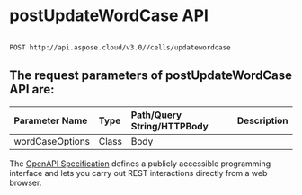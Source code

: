 # **postUpdateWordCase API**

 

```bash

POST http://api.aspose.cloud/v3.0//cells/updatewordcase

```

## The request parameters of **postUpdateWordCase** API are: 

| Parameter Name | Type | Path/Query String/HTTPBody | Description | 
| :- | :- | :- |:- | 
|wordCaseOptions|Class|Body||


The [OpenAPI Specification](https://reference.aspose.cloud/cells/#/TextProcessingController/PostUpdateWordCase) defines a publicly accessible programming interface and lets you carry out REST interactions directly from a web browser.
